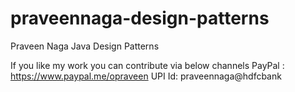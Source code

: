 # praveennaga-design-patterns
 Praveen Naga Java Design Patterns


If you like my work you can contribute via below channels
PayPal : https://www.paypal.me/opraveen 
UPI Id: praveennaga@hdfcbank
